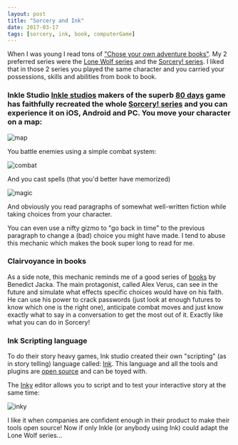 ```yaml
---
layout: post
title: "Sorcery and Ink"
date: 2017-03-17
tags: [sorcery, ink, book, computerGame]
---
```


When I was young I read tons of ["Chose your own adventure books"](https://en.wikipedia.org/wiki/Choose_Your_Own_Adventure). My 2 preferred series were the [Lone Wolf series](https://en.wikipedia.org/wiki/Lone_Wolf_(gamebooks)) and the [Sorcery! series](https://en.wikipedia.org/wiki/Sorcery!). I liked that in those 2 series you played the same character and you carried your possessions, skills and abilities from book to book.

### Inkle Studio [Inkle studios](http://www.inklestudios.com/) makers of the superb [80 days](http://www.inklestudios.com/80days/) game has faithfully recreated the whole [Sorcery! series](http://www.inklestudios.com/sorcery/) and you can experience it on iOS, Android and PC. You move your character on a map:

![map](http://www.inklestudios.com/sorcery/img/s1-map.jpg)

You battle enemies using a simple combat system:

![combat](http://www.inklestudios.com/sorcery/img/s3-combat.jpg)

And you cast spells (that you'd better have memorized)

![magic](http://www.inklestudios.com/sorcery/img/s3-spellbook.jpg)

And obviously you read paragraphs of somewhat well-written fiction while taking choices from your character.

You can even use a nifty gizmo to "go back in time" to the previous paragraph to change a (bad) choice you might have made. I tend to abuse this mechanic which makes the book super long to read for me.

### Clairvoyance in books
As a side note, this mechanic reminds me of a good series of [books](http://benedictjacka.co.uk/alex-verus/us/fated/) by Benedict Jacka. The main protagonist, called Alex Verus, can see in the future and simulate what effects specific choices would have on his faith. He can use his power to crack passwords (just look at enough futures to know which one is the right one), anticipate combat moves and just know exactly what to say in a conversation to get the most out of it. Exactly like what you can do in Sorcery!

### Ink Scripting language
To do their story heavy games, Ink studio created their own "scripting" (as in story telling) language called: [Ink](http://www.inklestudios.com/ink/). This language and all the tools and plugins are [open source](https://github.com/inkle/ink) and can be toyed with.

The [Inky](https://github.com/inkle/inky) editor allows you to script and to test your interactive story at the same time:

![inky](https://raw.githubusercontent.com/inkle/inky/master/resources/screenshot.gif)

I like it when companies are confident enough in their product to make their tools open source! Now if only Inkle (or anybody using Ink) could adapt the Lone Wolf series...